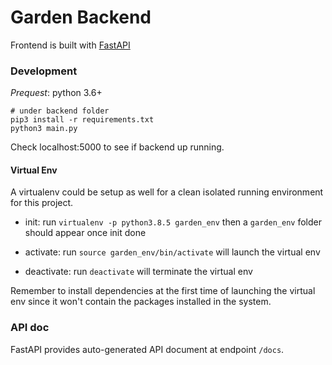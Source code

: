 # Garden Backend
Frontend is built with [FastAPI](https://fastapi.tiangolo.com/)

### Development

*Prequest*: python 3.6+

```
# under backend folder
pip3 install -r requirements.txt
python3 main.py
```

Check localhost:5000 to see if backend up running.

#### Virtual Env
A virtualenv could be setup as well for a clean isolated running environment for this project.

- init: run `virtualenv -p python3.8.5 garden_env` then a `garden_env` folder should appear once init done

- activate: run `source garden_env/bin/activate` will launch the virtual env

- deactivate: run `deactivate` will terminate the virtual env

Remember to install dependencies at the first time of launching the virtual env since it won't contain the packages installed in the system.


### API doc
FastAPI provides auto-generated API document at endpoint `/docs`.
